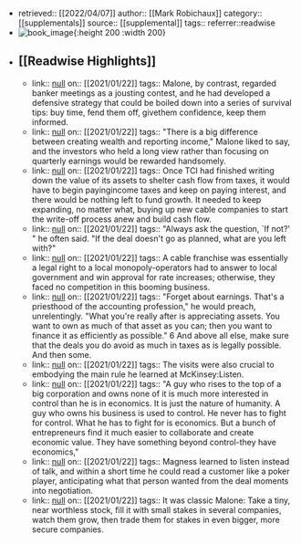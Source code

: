 - retrieved:: [[2022/04/07]]
  author:: [[Mark Robichaux]]
  category:: [[supplementals]]
  source:: [[supplemental]]
  tags:: 
  referrer::readwise
- ![book_image](https://images-na.ssl-images-amazon.com/images/I/51%2BLOAGIhFL._SL200_.jpg){:height 200 :width 200}
- ## [[Readwise Highlights]]
	- link:: [null](null)
	  on:: [[2021/01/22]]
	  tags:: 
	  Malone, by contrast, regarded banker meetings as a jousting contest, and he had developed a defensive strategy that could be boiled down into a series of survival tips: buy time, fend them off, givethem confidence, keep them informed.
	- link:: [null](null)
	  on:: [[2021/01/22]]
	  tags:: 
	  "There is a big difference between creating wealth and reporting income," Malone liked to say, and the investors who held a long view rather than focusing on quarterly earnings would be rewarded handsomely.
	- link:: [null](null)
	  on:: [[2021/01/22]]
	  tags:: 
	  Once TCI had finished writing down the value of its assets to shelter cash flow from taxes, it would have to begin payingincome taxes and keep on paying interest, and there would be nothing left to fund growth. It needed to keep expanding, no matter what, buying up new cable companies to start the write-off process anew and build cash flow.
	- link:: [null](null)
	  on:: [[2021/01/22]]
	  tags:: 
	  "Always ask the question, `If not?' " he often said. "If the deal doesn't go as planned, what are you left with?"
	- link:: [null](null)
	  on:: [[2021/01/22]]
	  tags:: 
	  A cable franchise was essentially a legal right to a local monopoly-operators had to answer to local government and win approval for rate increases; otherwise, they faced no competition in this booming business.
	- link:: [null](null)
	  on:: [[2021/01/22]]
	  tags:: 
	  "Forget about earnings. That's a priesthood of the accounting profession," he would preach, unrelentingly. "What you're really after is appreciating assets. You want to own as much of that asset as you can; then you want to finance it as efficiently as possible." 6 And above all else, make sure that the deals you do avoid as much in taxes as is legally possible. And then some.
	- link:: [null](null)
	  on:: [[2021/01/22]]
	  tags:: 
	  The visits were also crucial to embodying the main rule he learned at McKinsey:Listen.
	- link:: [null](null)
	  on:: [[2021/01/22]]
	  tags:: 
	  "A guy who rises to the top of a big corporation and owns none of it is much more interested in control than he is in economics. It is just the nature of humanity. A guy who owns his business is used to control. He never has to fight for control. What he has to fight for is economics. But a bunch of entrepreneurs find it much easier to collaborate and create economic value. They have something beyond control-they have economics,"
	- link:: [null](null)
	  on:: [[2021/01/22]]
	  tags:: 
	  Magness learned to listen instead of talk, and within a short time he could read a customer like a poker player, anticipating what that person wanted from the deal moments into negotiation.
	- link:: [null](null)
	  on:: [[2021/01/22]]
	  tags:: 
	  It was classic Malone: Take a tiny, near worthless stock, fill it with small stakes in several companies, watch them grow, then trade them for stakes in even bigger, more secure companies.